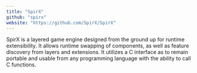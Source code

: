 ```yaml
---
title: "SpirX"
github: "spirx"
website: "https://github.com/SpirX/SpirX"
---
```


SpirX is a layered game engine designed from the ground up for runtime extensibility. It allows runtime swapping of components, as well as feature discovery from layers and extensions. It utilizes a C interface as to remain portable and usable from any programming language with the ability to call C functions.
